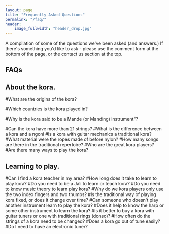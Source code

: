 ```yaml
---
layout: page
title: "Frequently Asked Questions"
permalink: "/faq/"
header:
    image_fullwidth: "header_drop.jpg"
---
```

A compilation of some of the questions we've been asked (and answers.) If there's something you'd like to ask - please use the comment form at the bottom of the page, or the contact us section at the top.

## FAQs

## About the kora.
#What are the origins of the kora?

#Which countries is the kora played in?

#Why is the kora said to be a Mande (or Manding) instrument"?

#Can the kora have more than 21 strings?
#What is the difference between a kora and a ngoni
#Is a kora with guitar mechanics a traditional kora?
#What material were the ropes made of before nylon?
#How many songs are there in the traditional repertoire?
#Who are the great kora players?
#Are there many ways to play the kora?

## Learning to play.
#Can I find a kora teacher in my area?
#How long does it take to learn to play kora?
#Do you need to be a Jali to learn or teach kora?
#Do you need to know music theory to learn play kora?
#Why do we kora players only use the two index fingers and two thumbs?
#Is the traditional way of playing kora fixed, or does it change over time?
#Can someone who doesn't play another instrument learn to play the kora?
#Does it help to know the harp or some other instrument to learn the kora?
#Is it better to buy a kora with guitar tuners or one with traditional rings (donso)?
#How often do the strings of a kora need to be changed?
#Does a kora go out of tune easily?
#Do I need to have an electronic tuner?

